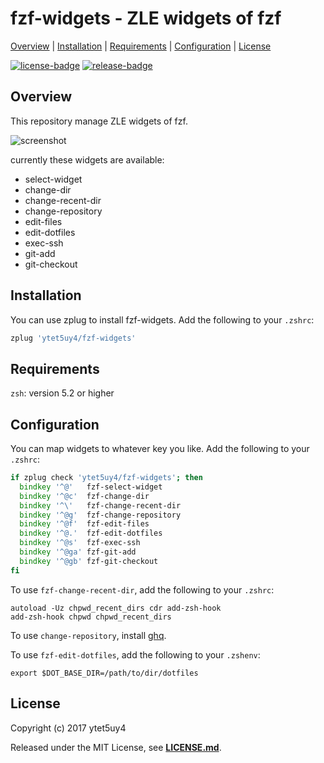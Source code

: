 # fzf-widgets - ZLE widgets of fzf

[Overview](#overview) |
[Installation](#installation) |
[Requirements](#requirements) |
[Configuration](#configuration) |
[License](#license)

[![license-badge]][license-link]
[![release-badge]][release-link]

## Overview

This repository manage ZLE widgets of fzf.

![screenshot]

currently these widgets are available:

* select-widget
* change-dir
* change-recent-dir
* change-repository
* edit-files
* edit-dotfiles
* exec-ssh
* git-add
* git-checkout

## Installation

You can use zplug to install fzf-widgets.
Add the following to your `.zshrc`:

```zsh
zplug 'ytet5uy4/fzf-widgets'
```

## Requirements

`zsh`: version 5.2 or higher

## Configuration

You can map widgets to whatever key you like.
Add the following to your `.zshrc`:

```zsh
if zplug check 'ytet5uy4/fzf-widgets'; then
  bindkey '^@'   fzf-select-widget
  bindkey '^@c'  fzf-change-dir
  bindkey '^\'   fzf-change-recent-dir
  bindkey '^@g'  fzf-change-repository
  bindkey '^@f'  fzf-edit-files
  bindkey '^@.'  fzf-edit-dotfiles
  bindkey '^@s'  fzf-exec-ssh
  bindkey '^@ga' fzf-git-add
  bindkey '^@gb' fzf-git-checkout
fi
```

To use `fzf-change-recent-dir`, add the following to your `.zshrc`:

```
autoload -Uz chpwd_recent_dirs cdr add-zsh-hook
add-zsh-hook chpwd chpwd_recent_dirs
```

To use `change-repository`, install [ghq][ghq-link].

To use `fzf-edit-dotfiles`, add the following to your `.zshenv`:

```
export $DOT_BASE_DIR=/path/to/dir/dotfiles
```

## License

Copyright (c) 2017 ytet5uy4

Released under the MIT License, see **[LICENSE.md][license-link]**.

[screenshot]: https://raw.githubusercontent.com/wiki/ytet5uy4/fzf-widgets/screenshot.png
[release-badge]: https://img.shields.io/github/release/ytet5uy4/fzf-widgets.svg?style=flat-square
[license-badge]: https://img.shields.io/github/license/ytet5uy4/fzf-widgets.svg?style=flat-square

[release-link]: //github.com/ytet5uy4/fzf-widgets/releases/latest
[license-link]: LICENSE.md

[ghq-link]: //github.com/motemen/ghq
